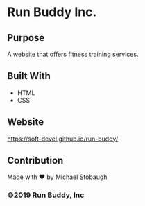 # Run Buddy Inc.
## Purpose
A website that offers fitness training services.

## Built With
* HTML
* CSS

## Website
https://soft-devel.github.io/run-buddy/

## Contribution
Made with ❤️ by Michael Stobaugh

### ©️2019 Run Buddy, Inc
